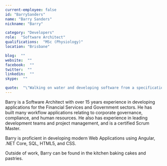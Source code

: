 ```yaml
---
current-employee: false
id: "BarrySanders"
name: "Barry Sanders"
nickname: "Barry"

category: "Developers"
role:  "Software Architect"
qualifications:  "MSc (Physiology)"
location: "Brisbane"

blog:  ""
website:  ""
facebook:  ""
twitter:  ""
linkedin:  ""
skype:  ""

quote:  "\"Walking on water and developing software from a specification are easy if both are frozen.\" (Edward V Berard)"
---
```


Barry is a Software Architect with over 15 years experience in developing applications for the Financial Services and Government sectors. He has built many workflow applications relating to corporate governance, compliance, and human resources. He also has experience in leading development teams and project management, and is a certified Scrum Master.  

Barry is proficient in developing modern Web Applications using Angular, .NET Core, SQL, HTML5, and CSS.  

Outside of work, Barry can be found in the kitchen baking cakes and pastries.  